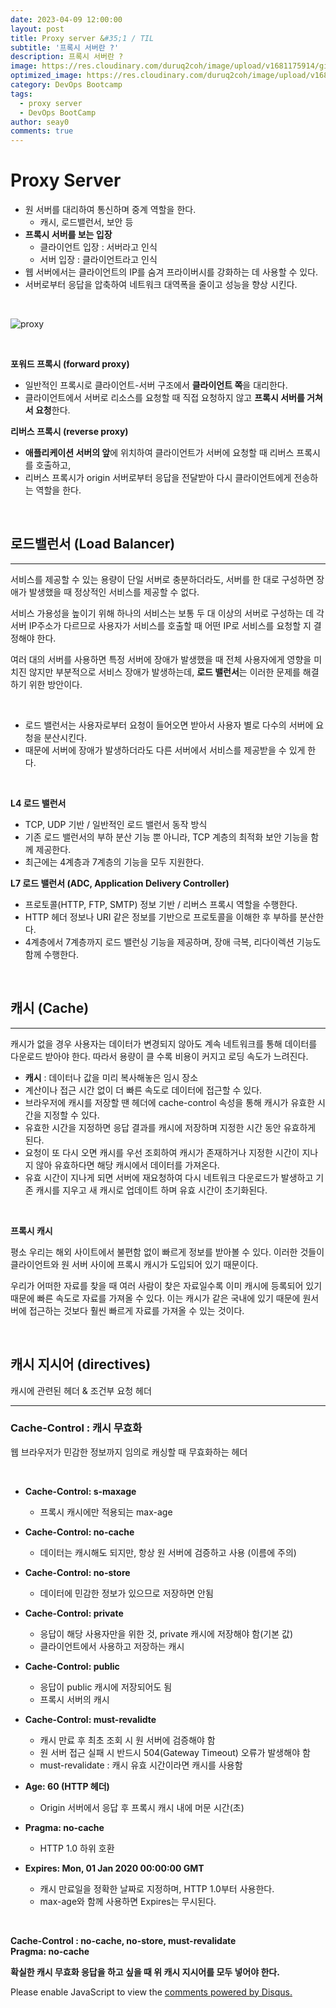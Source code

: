 ```yaml
---
date: 2023-04-09 12:00:00
layout: post
title: Proxy server &#35;1 / TIL
subtitle: '프록시 서버란 ?'
description: 프록시 서버란 ?
image: https://res.cloudinary.com/duruq2coh/image/upload/v1681175914/gitio/aws_bbbsnj.png
optimized_image: https://res.cloudinary.com/duruq2coh/image/upload/v1681175914/gitio/aws_bbbsnj.png
category: DevOps Bootcamp
tags:
  - proxy server
  - DevOps BootCamp
author: seay0
comments: true
---
```


# **Proxy Server**


* 원 서버를 대리하여 통신하며 중계 역할을 한다.  
  * 캐시, 로드밸런서, 보안 등  
* **프록시 서버를 보는 입장** 
  * 클라이언트 입장 : 서버라고 인식
  * 서버 입장 : 클라이언트라고 인식
* 웹 서버에서는 클라이언트의 IP를 숨겨 프라이버시를 강화하는 데 사용할 수 있다.  
* 서버로부터 응답을 압축하여 네트워크 대역폭을 줄이고 성능을 향상 시킨다.  

<br>

![proxy](https://res.cloudinary.com/duruq2coh/image/upload/v1681095463/gitio/post/proxy/1_pnzeqp.png)

<br>

**포워드 프록시 (forward proxy)**  
* 일반적인 프록시로 클라이언트-서버 구조에서 **클라이언트 쪽**을 대리한다.  
* 클라이언트에서 서버로 리소스를 요청할 때 직접 요청하지 않고 **프록시 서버를 거쳐서 요청**한다.

**리버스 프록시 (reverse proxy)**  
* **애플리케이션 서버의 앞**에 위치하여 클라이언트가 서버에 요청할 때 리버스 프록시를 호출하고,
* 리버스 프록시가 origin 서버로부터 응답을 전달받아 다시 클라이언트에게 전송하는 역할을 한다.

<br>

## **로드밸런서 (Load Balancer)**

---

서비스를 제공할 수 있는 용량이 단일 서버로 충분하더라도, 서버를 한 대로 구성하면 장애가 발생했을 때 정상적인 서비스를 제공할 수 없다.

서비스 가용성을 높이기 위해 하나의 서비스는 보통 두 대 이상의 서버로 구성하는 데 각 서버 IP주소가 다르므로 사용자가 서비스를 호출할 때 어떤 IP로 서비스를 요청할 지 결정해야 한다.

여러 대의 서버를 사용하면 특정 서버에 장애가 발생했을 때 전체 사용자에게 영향을 미치진 않지만 부분적으로 서비스 장애가 발생하는데, **로드 밸런서**는 이러한 문제를 해결하기 위한 방안이다.

<br>

* 로드 밸런서는 사용자로부터 요청이 들어오면 받아서 사용자 별로 다수의 서버에 요청을 분산시킨다.
* 때문에 서버에 장애가 발생하더라도 다른 서버에서 서비스를 제공받을 수 있게 한다.  

<br>

**L4 로드 밸런서**  
* TCP, UDP 기반 / 일반적인 로드 밸런서 동작 방식  
* 기존 로드 밸런서의 부하 분산 기능 뿐 아니라, TCP 계층의 최적화 보안 기능을 함께 제공한다.  
* 최근에는 4계층과 7계층의 기능을 모두 지원한다.

**L7 로드 밸런서 (ADC, Application Delivery Controller)**  
* 프로토콜(HTTP, FTP, SMTP) 정보 기반 / 리버스 프록시 역할을 수행한다.  
* HTTP 헤더 정보나 URI 같은 정보를 기반으로 프로토콜을 이해한 후 부하를 분산한다.  
* 4계층에서 7계층까지 로드 밸런싱 기능을 제공하며, 장애 극복, 리다이렉션 기능도 함께 수행한다.

<br>

## **캐시 (Cache)**

---

캐시가 없을 경우 사용자는 데이터가 변경되지 않아도 계속 네트워크를 통해 데이터를 다운로드 받아야 한다. 따라서 용량이 클 수록 비용이 커지고 로딩 속도가 느려진다. 

* **캐시** : 데이터나 값을 미리 복사해놓은 임시 장소
* 계산이나 접근 시간 없이 더 빠른 속도로 데이터에 접근할 수 있다.
* 브라우저에 캐시를 저장할 땐 헤더에 cache-control 속성을 통해 캐시가 유효한 시간을 지정할 수 있다.
* 유효한 시간을 지정하면 응답 결과를 캐시에 저장하며 지정한 시간 동안 유효하게 된다.
* 요청이 또 다시 오면 캐시를 우선 조회하여 캐시가 존재하거나 지정한 시간이 지나지 않아 유효하다면 해당 캐시에서 데이터를 가져온다.
* 유효 시간이 지나게 되면 서버에 재요청하여 다시 네트워크 다운로드가 발생하고 기존 캐시를 지우고 새 캐시로 업데이트 하며 유효 시간이 초기화된다.

<br>

**프록시 캐시**

평소 우리는 해외 사이트에서 불편함 없이 빠르게 정보를 받아볼 수 있다. 이러한 것들이 클라이언트와 원 서버 사이에 프록시 캐시가 도입되어 있기 때문이다.

우리가 어떠한 자료를 찾을 때 여러 사람이 찾은 자료일수록 이미 캐시에 등록되어 있기 때문에 빠른 속도로 자료를 가져올 수 있다. 이는 캐시가 같은 국내에 있기 때문에 원서버에 접근하는 것보다 훨씬 빠르게 자료를 가져올 수 있는 것이다.

<br>

## **캐시 지시어 (directives)**
캐시에 관련된 헤더 & 조건부 요청 헤더

---

### **Cache-Control : 캐시 무효화**  
웹 브라우저가 민감한 정보까지 임의로 캐싱할 때 무효화하는 헤더  

<br>  

* **Cache-Control: s-maxage**  
  * 프록시 캐시에만 적용되는 max-age  
      
    
* **Cache-Control: no-cache**  
  * 데이터는 캐시해도 되지만, 항상 원 서버에 검증하고 사용 (이름에 주의)  
      
    
* **Cache-Control: no-store**  
  * 데이터에 민감한 정보가 있으므로 저장하면 안됨  
      
    
* **Cache-Control: private**  
  * 응답이 해당 사용자만을 위한 것, private 캐시에 저장해야 함(기본 값)  
  * 클라이언트에서 사용하고 저장하는 캐시  
      
    
* **Cache-Control: public**  
  * 응답이 public 캐시에 저장되어도 됨  
  * 프록시 서버의 캐시  
      
    
* **Cache-Control: must-revalidte**  
  * 캐시 만료 후 최초 조회 시 원 서버에 검증해야 함  
  * 원 서버 접근 실패 시 반드시 504(Gateway Timeout) 오류가 발생해야 함  
  * must-revalidate : 캐시 유효 시간이라면 캐시를 사용함  
      
    
* **Age: 60 (HTTP 헤더)**  
  * Origin 서버에서 응답 후 프록시 캐시 내에 머문 시간(초)  
      
    
* **Pragma: no-cache**  
  * HTTP 1.0 하위 호환  
      
    
* **Expires: Mon, 01 Jan 2020 00:00:00 GMT**  
  * 캐시 만료일을 정확한 날짜로 지정하며, HTTP 1.0부터 사용한다.  
  * max-age와 함께 사용하면 Expires는 무시된다.

<br>

**Cache-Control : no-cache, no-store, must-revalidate**  
**Pragma: no-cache**

**확실한 캐시 무효화 응답을 하고 싶을 때 위 캐시 지시어를 모두 넣어야 한다.**

<div id="disqus_thread"></div>
<script>
    /**
    *  RECOMMENDED CONFIGURATION VARIABLES: EDIT AND UNCOMMENT THE SECTION BELOW TO INSERT DYNAMIC VALUES FROM YOUR PLATFORM OR CMS.
    *  LEARN WHY DEFINING THESE VARIABLES IS IMPORTANT: https://disqus.com/admin/universalcode/#configuration-variables    */
    /*
    var disqus_config = function () {
    this.page.url = PAGE_URL;  // Replace PAGE_URL with your page's canonical URL variable
    this.page.identifier = PAGE_IDENTIFIER; // Replace PAGE_IDENTIFIER with your page's unique identifier variable
    };
    */
    (function() { // DON'T EDIT BELOW THIS LINE
    var d = document, s = d.createElement('script');
    s.src = 'https://seay0-github-io.disqus.com/embed.js';
    s.setAttribute('data-timestamp', +new Date());
    (d.head || d.body).appendChild(s);
    })();
</script>
<noscript>Please enable JavaScript to view the <a href="https://disqus.com/?ref_noscript">comments powered by Disqus.</a></noscript>
